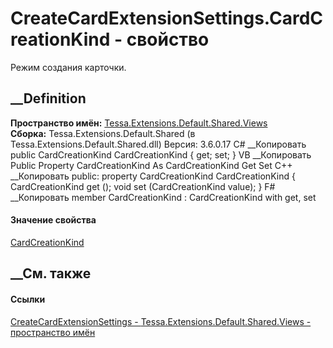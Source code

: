 # CreateCardExtensionSettings.CardCreationKind - свойство
Режим создания карточки.
## __Definition
 **Пространство имён:**
[Tessa.Extensions.Default.Shared.Views](N_Tessa_Extensions_Default_Shared_Views.htm)  
 **Сборка:** Tessa.Extensions.Default.Shared (в
Tessa.Extensions.Default.Shared.dll) Версия: 3.6.0.17
C# __Копировать
     public CardCreationKind CardCreationKind { get; set; }
VB __Копировать
     Public Property CardCreationKind As CardCreationKind
    	Get
    	Set
C++ __Копировать
     public:
    property CardCreationKind CardCreationKind {
    	CardCreationKind get ();
    	void set (CardCreationKind value);
    }
F# __Копировать
     member CardCreationKind : CardCreationKind with get, set
#### Значение свойства
[CardCreationKind](T_Tessa_Extensions_Default_Shared_Views_CardCreationKind.htm)
##  __См. также
#### Ссылки
[CreateCardExtensionSettings -
](T_Tessa_Extensions_Default_Shared_Views_CreateCardExtensionSettings.htm)
[Tessa.Extensions.Default.Shared.Views - пространство
имён](N_Tessa_Extensions_Default_Shared_Views.htm)

